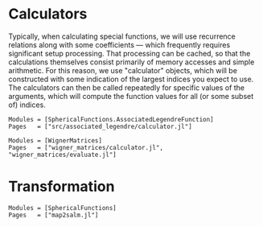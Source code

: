 # Calculators

Typically, when calculating special functions, we will use recurrence relations along with some
coefficients — which frequently requires significant setup processing.  That processing can be
cached, so that the calculations themselves consist primarily of memory accesses and simple
arithmetic.  For this reason, we use "calculator" objects, which will be constructed with some
indication of the largest indices you expect to use.  The calculators can then be called repeatedly
for specific values of the arguments, which will compute the function values for all (or some subset
of) indices.

```@autodocs
Modules = [SphericalFunctions.AssociatedLegendreFunction]
Pages   = ["src/associated_legendre/calculator.jl"]
```

```@autodocs
Modules = [WignerMatrices]
Pages   = ["wigner_matrices/calculator.jl", "wigner_matrices/evaluate.jl"]
```


# Transformation


```@autodocs
Modules = [SphericalFunctions]
Pages   = ["map2salm.jl"]
```
